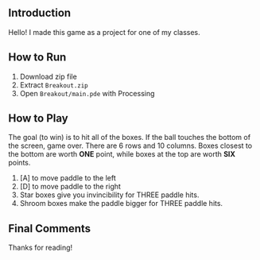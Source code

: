 ## Introduction

Hello! I made this game as a project for one of my classes.

## How to Run

1. Download zip file
2. Extract `Breakout.zip`
3. Open `Breakout/main.pde` with Processing

## How to Play

The goal (to win) is to hit all of the boxes. If the ball touches the bottom of the screen, game over.
There are 6 rows and 10 columns. Boxes closest to the bottom are worth **ONE** point, while boxes at the top are worth **SIX** points.

1. [A] to move paddle to the left
2. [D] to move paddle to the right
3. Star boxes give you invincibility for THREE paddle hits.
4. Shroom boxes make the paddle bigger for THREE paddle hits.

## Final Comments

Thanks for reading!
